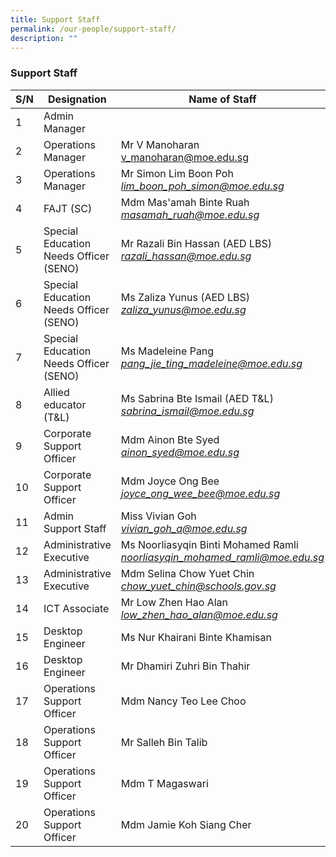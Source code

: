```yaml
---
title: Support Staff
permalink: /our-people/support-staff/
description: ""
---
```

### Support Staff

| S/N	| Designation	| Name of Staff 	|
| -------- | -------- | -------- |
| 1  	| Admin Manager 	|  	|
| 2 	| Operations Manager 	| Mr V Manoharan<br>[v\_manoharan@moe.edu.sg](mailto:v_manoharan@moe.edu.sg) 	|
| 3 	| Operations Manager 	| Mr Simon Lim Boon Poh <br>_[lim_boon_poh_simon@moe.edu.sg](mailto:lim_boon_poh_simon@moe.edu.sg)_ 	|
| 4 	| FAJT (SC)  	| Mdm Mas'amah Binte Ruah<br>_[masamah\_ruah@moe.edu.sg](mailto:masamah_ruah@moe.edu.sg)_ 	|
| 5 	| Special Education Needs Officer (SENO) 	| Mr Razali Bin Hassan (AED LBS)<br>_[razali\_hassan@moe.edu.sg](mailto:razali_hassan@moe.edu.sg)_ 	|
| 6 	|  Special Education Needs Officer (SENO) 	|  Ms Zaliza Yunus (AED LBS)<br>_[zaliza\_yunus@moe.edu.sg](mailto:zaliza_yunus@moe.edu.sg)_ 	|
| 7 	| Special Education Needs Officer (SENO)	| Ms Madeleine Pang <br>_[pang_jie_ting_madeleine@moe.edu.sg](mailto:pang_jie_ting_madeleine@moe.edu.sg)_ 	|
| 8	| Allied educator (T&amp;L) 	| Ms Sabrina Bte Ismail (AED T&amp;L)<br>_[sabrina\_ismail@moe.edu.sg](mailto:sabrina_ismail@moe.edu.sg)_ 	|
| 9 	| Corporate Support Officer 	| Mdm Ainon Bte Syed<br>_[ainon\_syed@moe.edu.sg](mailto:ainon_syed@moe.edu.sg)_ 	|
| 10 	| Corporate Support Officer 	| Mdm Joyce Ong Bee<br>_[joyce_ong_wee_bee@moe.edu.sg](mailto:ainon_syed@moe.edu.sg)_ 	|
| 11 	| Admin Support Staff 	| Miss Vivian Goh<br>_[vivian_goh_a@moe.edu.sg](mailto:vivian_goh_a@moe.edu.sg)_ 	|
| 12 	| Administrative Executive 	| Ms Noorliasyqin Binti Mohamed Ramli<br>_[noorliasyqin_mohamed_ramli@moe.edu.sg](mailto:noorliasyqin_mohamed_ramli@moe.edu.sg])_ 	|
| 13 	| Administrative Executive 	| Mdm Selina Chow Yuet Chin<br>_[chow\_yuet\_chin@schools.gov.sg](mailto:chow_yuet_chin@schools.gov.sg)_ 	|
| 14	| ICT Associate 	| Mr Low Zhen Hao Alan<br>_[low\_zhen\_hao\_alan@moe.edu.sg](mailto:low_zhen_hao_alan@moe.edu.sg)_ 	|
|  15 	|  Desktop Engineer  	|   Ms Nur Khairani Binte Khamisan 	|
|  16 	|  Desktop Engineer  	|   Mr Dhamiri Zuhri Bin Thahir 	|
| 17 	| Operations Support Officer 	| Mdm Nancy Teo Lee Choo  	|
| 18 	| Operations Support Officer 	| Mr Salleh Bin Talib  	|
| 19 	| Operations Support Officer 	| Mdm T Magaswari  	|
| 20 	| Operations Support Officer 	| Mdm Jamie Koh Siang Cher	|